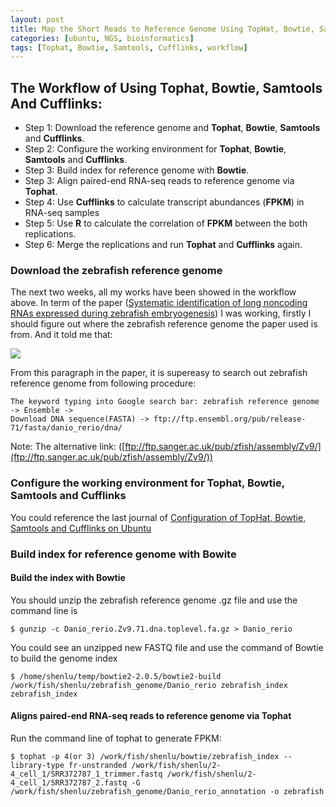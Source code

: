 ```yaml
---
layout: post
title: Map the Short Reads to Reference Genome Using TopHat, Bowtie, Samtools and Cufflinks (Ubuntu) 
categories: [ubuntu, NGS, bioinformatics]
tags: [Tophat, Bowtie, Samtools, Cufflinks, workflow]
---
```


## The Workflow of Using Tophat, Bowtie, Samtools And Cufflinks:

- Step 1: Download the reference genome and **Tophat**, **Bowtie**, **Samtools** and **Cufflinks**.
- Step 2: Configure the working environment for **Tophat**, **Bowtie**, **Samtools**  and **Cufflinks**.
- Step 3: Build index for reference genome with **Bowtie**.
- Step 3: Align paired-end RNA-seq reads to reference genome via **Tophat**.
- Step 4: Use **Cufflinks** to calculate transcript abundances (**FPKM**) in RNA-seq samples
- Step 5: Use **R** to calculate the correlation of **FPKM** between the both replications.
- Step 6: Merge the replications and run **Tophat** and **Cufflinks** again.


### Download the zebrafish reference genome

The next two weeks, all my works have been showed in the workflow above. In term of the paper ([Systematic identification of long noncoding RNAs expressed during zebrafish embryogenesis](http://www.ncbi.nlm.nih.gov/pmc/articles/PMC3290793/)) I was working, firstly I should figure out where the zebrafish reference genome the paper used is from. And it told me that:

![](http://i.imgur.com/0j2PDa5.png)

From this paragraph in the paper, it is supereasy to search out zebrafish reference genome from
following procedure:

```
The keyword typing into Google search bar: zebrafish reference genome -> Ensemble ->
Download DNA sequence(FASTA) -> ftp://ftp.ensembl.org/pub/release-71/fasta/danio_rerio/dna/
```
Note: The alternative link: ([ftp://ftp.sanger.ac.uk/pub/zfish/assembly/Zv9/](ftp://ftp.sanger.ac.uk/pub/zfish/assembly/Zv9/))

### Configure the working environment for **Tophat**, **Bowtie**, **Samtools**  and **Cufflinks**  

You could reference the last journal of [Configuration of TopHat, Bowtie, Samtools and Cufflinks on Ubuntu](http://lushen.github.com/en/2013/09/Tophat%26Bowtie%26Cufflinks-1-2013/)  

### Build index for reference genome with **Bowite**  

#### Build the index with Bowtie   
You should unzip the zebrafish reference genome .gz file and use the command line is  
  
```   
$ gunzip -c Danio_rerio.Zv9.71.dna.toplevel.fa.gz > Danio_rerio   
```  
  
You could see an unzipped new FASTQ file and use the command of Bowtie to build the genome
index   

```   
$ /home/shenlu/temp/bowtie2-2.0.5/bowtie2-build /work/fish/shenlu/zebrafish_genome/Danio_rerio zebrafish_index zebrafish_index   
```   
#### Aligns paired-end RNA-seq reads to reference genome via Tophat   
Run the command line of tophat to generate FPKM:   
```    
$ tophat -p 4(or 3) /work/fish/shenlu/bowtie/zebrafish_index --library-type fr-unstranded /work/fish/shenlu/2-4_cell_1/SRR372787_1_trimmer.fastq /work/fish/shenlu/2-4_cell_1/SRR372787_2.fastq -G /work/fish/shenlu/zebrafish_genome/Danio_rerio_annotation -o zebrafish      
```      
